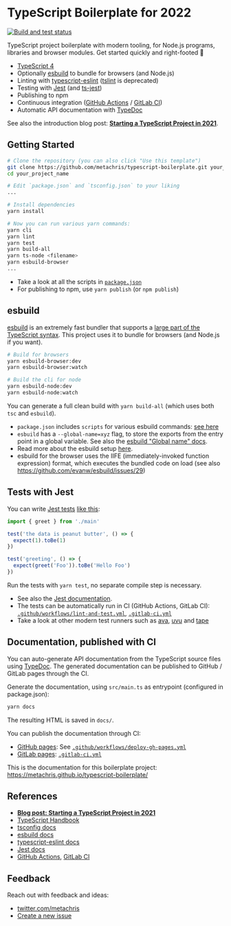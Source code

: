 # TypeScript Boilerplate for 2022

[![Build and test status](https://github.com/metachris/typescript-boilerplate/workflows/Lint%20and%20test/badge.svg)](https://github.com/metachris/typescript-boilerplate/actions?query=workflow%3A%22Build+and+test%22)

TypeScript project boilerplate with modern tooling, for Node.js programs, libraries and browser modules. Get started quickly and right-footed 🚀

- [TypeScript 4](https://www.typescriptlang.org/)
- Optionally [esbuild](https://esbuild.github.io/) to bundle for browsers (and Node.js)
- Linting with [typescript-eslint](https://github.com/typescript-eslint/typescript-eslint) ([tslint](https://palantir.github.io/tslint/) is deprecated)
- Testing with [Jest](https://jestjs.io/docs/getting-started) (and [ts-jest](https://www.npmjs.com/package/ts-jest))
- Publishing to npm
- Continuous integration ([GitHub Actions](https://docs.github.com/en/actions) / [GitLab CI](https://docs.gitlab.com/ee/ci/))
- Automatic API documentation with [TypeDoc](https://typedoc.org/guides/doccomments/)

See also the introduction blog post: **[Starting a TypeScript Project in 2021](https://www.metachris.com/2021/03/bootstrapping-a-typescript-node.js-project/)**.

## Getting Started

```bash
# Clone the repository (you can also click "Use this template")
git clone https://github.com/metachris/typescript-boilerplate.git your_project_name
cd your_project_name

# Edit `package.json` and `tsconfig.json` to your liking
...

# Install dependencies
yarn install

# Now you can run various yarn commands:
yarn cli
yarn lint
yarn test
yarn build-all
yarn ts-node <filename>
yarn esbuild-browser
...
```

- Take a look at all the scripts in [`package.json`](https://github.com/metachris/typescript-boilerplate/blob/master/package.json)
- For publishing to npm, use `yarn publish` (or `npm publish`)

## esbuild

[esbuild](https://esbuild.github.io/) is an extremely fast bundler that supports a [large part of the TypeScript syntax](https://esbuild.github.io/content-types/#typescript). This project uses it to bundle for browsers (and Node.js if you want).

```bash
# Build for browsers
yarn esbuild-browser:dev
yarn esbuild-browser:watch

# Build the cli for node
yarn esbuild-node:dev
yarn esbuild-node:watch
```

You can generate a full clean build with `yarn build-all` (which uses both `tsc` and `esbuild`).

- `package.json` includes `scripts` for various esbuild commands: [see here](https://github.com/metachris/typescript-boilerplate/blob/master/package.json#L23)
- `esbuild` has a `--global-name=xyz` flag, to store the exports from the entry point in a global variable. See also the [esbuild "Global name" docs](https://esbuild.github.io/api/#global-name).
- Read more about the esbuild setup [here](https://www.metachris.com/2021/04/starting-a-typescript-project-in-2021/#esbuild).
- esbuild for the browser uses the IIFE (immediately-invoked function expression) format, which executes the bundled code on load (see also https://github.com/evanw/esbuild/issues/29)

## Tests with Jest

You can write [Jest tests](https://jestjs.io/docs/getting-started) [like this](https://github.com/metachris/typescript-boilerplate/blob/master/src/main.test.ts):

```typescript
import { greet } from './main'

test('the data is peanut butter', () => {
  expect(1).toBe(1)
})

test('greeting', () => {
  expect(greet('Foo')).toBe('Hello Foo')
})
```

Run the tests with `yarn test`, no separate compile step is necessary.

- See also the [Jest documentation](https://jestjs.io/docs/getting-started).
- The tests can be automatically run in CI (GitHub Actions, GitLab CI): [`.github/workflows/lint-and-test.yml`](https://github.com/metachris/typescript-boilerplate/blob/master/.github/workflows/lint-and-test.yml), [`.gitlab-ci.yml`](https://github.com/metachris/typescript-boilerplate/blob/master/.gitlab-ci.yml)
- Take a look at other modern test runners such as [ava](https://github.com/avajs/ava), [uvu](https://github.com/lukeed/uvu) and [tape](https://github.com/substack/tape)

## Documentation, published with CI

You can auto-generate API documentation from the TypeScript source files using [TypeDoc](https://typedoc.org/guides/doccomments/). The generated documentation can be published to GitHub / GitLab pages through the CI.

Generate the documentation, using `src/main.ts` as entrypoint (configured in package.json):

```bash
yarn docs
```

The resulting HTML is saved in `docs/`.

You can publish the documentation through CI:

- [GitHub pages](https://pages.github.com/): See [`.github/workflows/deploy-gh-pages.yml`](https://github.com/metachris/typescript-boilerplate/blob/master/.github/workflows/deploy-gh-pages.yml)
- [GitLab pages](https://docs.gitlab.com/ee/user/project/pages/): [`.gitlab-ci.yml`](https://github.com/metachris/typescript-boilerplate/blob/master/.gitlab-ci.yml)

This is the documentation for this boilerplate project: https://metachris.github.io/typescript-boilerplate/

## References

- **[Blog post: Starting a TypeScript Project in 2021](https://www.metachris.com/2021/03/bootstrapping-a-typescript-node.js-project/)**
- [TypeScript Handbook](https://www.typescriptlang.org/docs/handbook/intro.html)
- [tsconfig docs](https://www.typescriptlang.org/tsconfig)
- [esbuild docs](https://esbuild.github.io/)
- [typescript-eslint docs](https://github.com/typescript-eslint/typescript-eslint/blob/master/docs/getting-started/linting/README.md)
- [Jest docs](https://jestjs.io/docs/getting-started)
- [GitHub Actions](https://docs.github.com/en/actions), [GitLab CI](https://docs.gitlab.com/ee/ci/)

## Feedback

Reach out with feedback and ideas:

- [twitter.com/metachris](https://twitter.com/metachris)
- [Create a new issue](https://github.com/metachris/typescript-boilerplate/issues)
